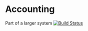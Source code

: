 # Accounting
Part of a larger system
[![Build Status](https://travis-ci.com/OkayJosh/Accounting.svg?branch=main)](https://travis-ci.com/OkayJosh/Accounting)
